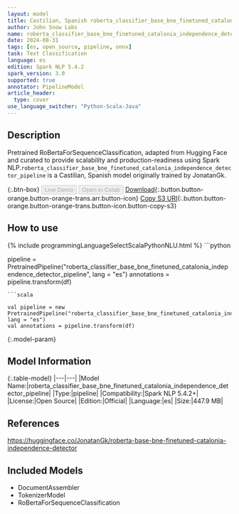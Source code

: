 ```yaml
---
layout: model
title: Castilian, Spanish roberta_classifier_base_bne_finetuned_catalonia_independence_detector_pipeline pipeline RoBertaForSequenceClassification from JonatanGk
author: John Snow Labs
name: roberta_classifier_base_bne_finetuned_catalonia_independence_detector_pipeline
date: 2024-08-31
tags: [es, open_source, pipeline, onnx]
task: Text Classification
language: es
edition: Spark NLP 5.4.2
spark_version: 3.0
supported: true
annotator: PipelineModel
article_header:
  type: cover
use_language_switcher: "Python-Scala-Java"
---
```


## Description

Pretrained RoBertaForSequenceClassification, adapted from Hugging Face and curated to provide scalability and production-readiness using Spark NLP.`roberta_classifier_base_bne_finetuned_catalonia_independence_detector_pipeline` is a Castilian, Spanish model originally trained by JonatanGk.

{:.btn-box}
<button class="button button-orange" disabled>Live Demo</button>
<button class="button button-orange" disabled>Open in Colab</button>
[Download](https://s3.amazonaws.com/auxdata.johnsnowlabs.com/public/models/roberta_classifier_base_bne_finetuned_catalonia_independence_detector_pipeline_es_5.4.2_3.0_1725119873326.zip){:.button.button-orange.button-orange-trans.arr.button-icon}
[Copy S3 URI](s3://auxdata.johnsnowlabs.com/public/models/roberta_classifier_base_bne_finetuned_catalonia_independence_detector_pipeline_es_5.4.2_3.0_1725119873326.zip){:.button.button-orange.button-orange-trans.button-icon.button-copy-s3}

## How to use



<div class="tabs-box" markdown="1">
{% include programmingLanguageSelectScalaPythonNLU.html %}
```python

pipeline = PretrainedPipeline("roberta_classifier_base_bne_finetuned_catalonia_independence_detector_pipeline", lang = "es")
annotations =  pipeline.transform(df)   

```
```scala

val pipeline = new PretrainedPipeline("roberta_classifier_base_bne_finetuned_catalonia_independence_detector_pipeline", lang = "es")
val annotations = pipeline.transform(df)

```
</div>

{:.model-param}
## Model Information

{:.table-model}
|---|---|
|Model Name:|roberta_classifier_base_bne_finetuned_catalonia_independence_detector_pipeline|
|Type:|pipeline|
|Compatibility:|Spark NLP 5.4.2+|
|License:|Open Source|
|Edition:|Official|
|Language:|es|
|Size:|447.9 MB|

## References

https://huggingface.co/JonatanGk/roberta-base-bne-finetuned-catalonia-independence-detector

## Included Models

- DocumentAssembler
- TokenizerModel
- RoBertaForSequenceClassification